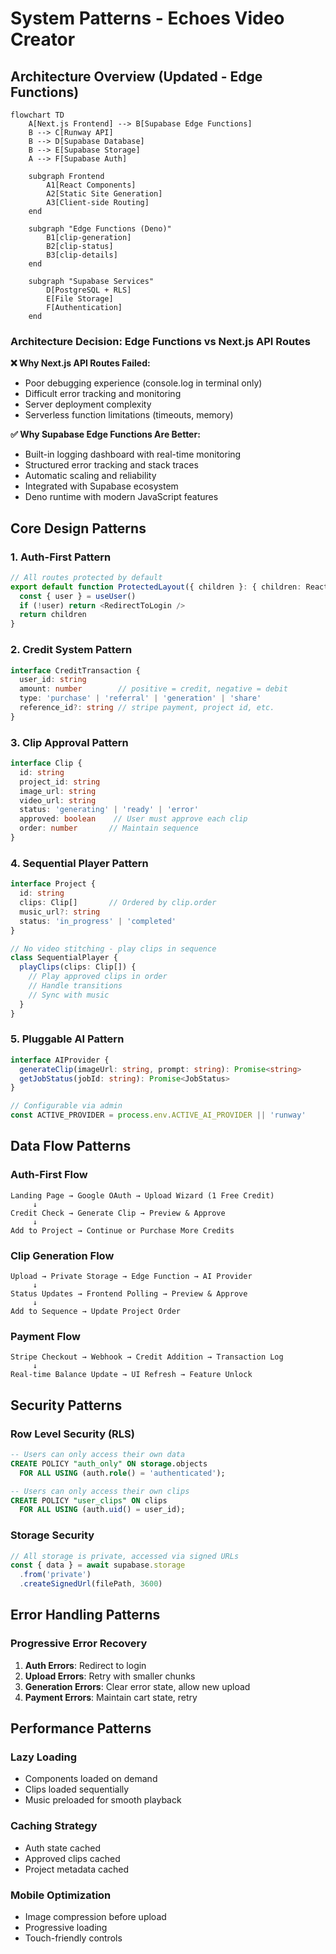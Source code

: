 # System Patterns - Echoes Video Creator

## Architecture Overview (Updated - Edge Functions)

```mermaid
flowchart TD
    A[Next.js Frontend] --> B[Supabase Edge Functions]
    B --> C[Runway API]
    B --> D[Supabase Database]
    B --> E[Supabase Storage]
    A --> F[Supabase Auth]
    
    subgraph Frontend
        A1[React Components]
        A2[Static Site Generation]
        A3[Client-side Routing]
    end
    
    subgraph "Edge Functions (Deno)"
        B1[clip-generation]
        B2[clip-status]
        B3[clip-details]
    end
    
    subgraph "Supabase Services"
        D[PostgreSQL + RLS]
        E[File Storage]
        F[Authentication]
    end
```

### Architecture Decision: Edge Functions vs Next.js API Routes

**❌ Why Next.js API Routes Failed:**
- Poor debugging experience (console.log in terminal only)
- Difficult error tracking and monitoring
- Server deployment complexity
- Serverless function limitations (timeouts, memory)

**✅ Why Supabase Edge Functions Are Better:**
- Built-in logging dashboard with real-time monitoring
- Structured error tracking and stack traces
- Automatic scaling and reliability
- Integrated with Supabase ecosystem
- Deno runtime with modern JavaScript features

## Core Design Patterns

### 1. Auth-First Pattern
```typescript
// All routes protected by default
export default function ProtectedLayout({ children }: { children: React.ReactNode }) {
  const { user } = useUser()
  if (!user) return <RedirectToLogin />
  return children
}
```

### 2. Credit System Pattern
```typescript
interface CreditTransaction {
  user_id: string
  amount: number        // positive = credit, negative = debit
  type: 'purchase' | 'referral' | 'generation' | 'share'
  reference_id?: string // stripe payment, project id, etc.
}
```

### 3. Clip Approval Pattern
```typescript
interface Clip {
  id: string
  project_id: string
  image_url: string
  video_url: string
  status: 'generating' | 'ready' | 'error'
  approved: boolean    // User must approve each clip
  order: number       // Maintain sequence
}
```

### 4. Sequential Player Pattern
```typescript
interface Project {
  id: string
  clips: Clip[]       // Ordered by clip.order
  music_url?: string
  status: 'in_progress' | 'completed'
}

// No video stitching - play clips in sequence
class SequentialPlayer {
  playClips(clips: Clip[]) {
    // Play approved clips in order
    // Handle transitions
    // Sync with music
  }
}
```

### 5. Pluggable AI Pattern
```typescript
interface AIProvider {
  generateClip(imageUrl: string, prompt: string): Promise<string>
  getJobStatus(jobId: string): Promise<JobStatus>
}

// Configurable via admin
const ACTIVE_PROVIDER = process.env.ACTIVE_AI_PROVIDER || 'runway'
```

## Data Flow Patterns

### Auth-First Flow
```
Landing Page → Google OAuth → Upload Wizard (1 Free Credit)
     ↓
Credit Check → Generate Clip → Preview & Approve
     ↓
Add to Project → Continue or Purchase More Credits
```

### Clip Generation Flow
```
Upload → Private Storage → Edge Function → AI Provider
     ↓
Status Updates → Frontend Polling → Preview & Approve
     ↓
Add to Sequence → Update Project Order
```

### Payment Flow
```
Stripe Checkout → Webhook → Credit Addition → Transaction Log
     ↓
Real-time Balance Update → UI Refresh → Feature Unlock
```

## Security Patterns

### Row Level Security (RLS)
```sql
-- Users can only access their own data
CREATE POLICY "auth_only" ON storage.objects
  FOR ALL USING (auth.role() = 'authenticated');

-- Users can only access their own clips
CREATE POLICY "user_clips" ON clips
  FOR ALL USING (auth.uid() = user_id);
```

### Storage Security
```typescript
// All storage is private, accessed via signed URLs
const { data } = await supabase.storage
  .from('private')
  .createSignedUrl(filePath, 3600)
```

## Error Handling Patterns

### Progressive Error Recovery
1. **Auth Errors**: Redirect to login
2. **Upload Errors**: Retry with smaller chunks
3. **Generation Errors**: Clear error state, allow new upload
4. **Payment Errors**: Maintain cart state, retry

## Performance Patterns

### Lazy Loading
- Components loaded on demand
- Clips loaded sequentially
- Music preloaded for smooth playback

### Caching Strategy
- Auth state cached
- Approved clips cached
- Project metadata cached

### Mobile Optimization
- Image compression before upload
- Progressive loading
- Touch-friendly controls 